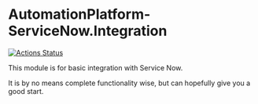 # AutomationPlatform-ServiceNow.Integration

[![Actions Status](https://github.com/SnowSoftware/AutomationPlatform-ServiceNow.Integration/workflows/Build/badge.svg)](https://github.com/SnowSoftware/AutomationPlatform-ServiceNow.Integration/actions)

This module is for basic integration with Service Now.

It is by no means complete functionality wise, but can hopefully give you a good start.
